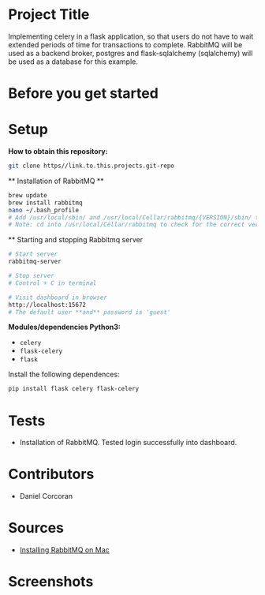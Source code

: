 # Project Title
Implementing celery in a flask application, so that users do not have to wait extended periods of time for transactions to complete. RabbitMQ will be used as a backend broker, postgres and flask-sqlalchemy (sqlalchemy) will be used as a database for this example.

# Before you get started


# Setup
**How to obtain this repository:**
```sh
git clone https//link.to.this.projects.git-repo
```

** Installation of RabbitMQ **
```sh
brew update
brew install rabbitmq
nano ~/.bash_profile
# Add /usr/local/sbin/ and /usr/local/Cellar/rabbitmq/{VERSION}/sbin/ to PATH and export PATH. Save bash profile and reload terminal.
# Note: cd into /usr/local/Cellar/rabbitmq to check for the correct version.
```

** Starting and stopping Rabbitmq server
```sh
# Start server
rabbitmq-server

# Stop server
# Control + C in terminal

# Visit dashboard in browser
http://localhost:15672
# The default user **and** password is 'guest'
```


**Modules/dependencies Python3:**
- `celery`
- `flask-celery`
- `flask`

Install the following dependences:
```sh
pip install flask celery flask-celery
```

# Tests
- Installation of RabbitMQ. Tested login successfully into dashboard.


# Contributors
- Daniel Corcoran

# Sources
- [Installing RabbitMQ on Mac](https://www.dyclassroom.com/howto-mac/how-to-install-rabbitmq-on-mac-using-homebrew)

# Screenshots

